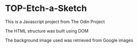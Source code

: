 # TOP-Etch-a-Sketch
This is a Javascript project from The Odin Project

The HTML structure was built using DOM

The background image used was retrieved from Google images


